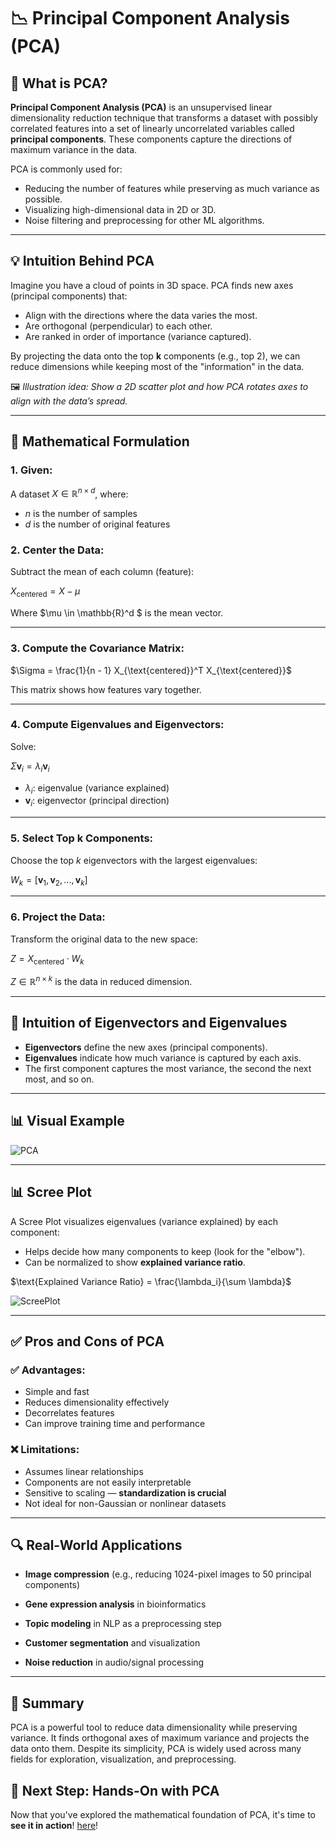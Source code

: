 # 📉 Principal Component Analysis (PCA)

## 🧠 What is PCA?

**Principal Component Analysis (PCA)** is an unsupervised linear dimensionality reduction technique that transforms a dataset with possibly correlated features into a set of linearly uncorrelated variables called **principal components**. These components capture the directions of maximum variance in the data.

PCA is commonly used for:
- Reducing the number of features while preserving as much variance as possible.
- Visualizing high-dimensional data in 2D or 3D.
- Noise filtering and preprocessing for other ML algorithms.

---

## 💡 Intuition Behind PCA

Imagine you have a cloud of points in 3D space. PCA finds new axes (principal components) that:
- Align with the directions where the data varies the most.
- Are orthogonal (perpendicular) to each other.
- Are ranked in order of importance (variance captured).

By projecting the data onto the top **k** components (e.g., top 2), we can reduce dimensions while keeping most of the "information" in the data.

🖼️ *Illustration idea: Show a 2D scatter plot and how PCA rotates axes to align with the data’s spread.*

---

## 📐 Mathematical Formulation

### 1. **Given**:
A dataset $X \in \mathbb{R}^{n \times d}$, where:
- $n$ is the number of samples
- $d$ is the number of original features

### 2. **Center the Data**:
Subtract the mean of each column (feature):

$X_{\text{centered}} = X - \mu$

Where $\mu \in \mathbb{R}^d $ is the mean vector.

---

### 3. **Compute the Covariance Matrix**:

$\Sigma = \frac{1}{n - 1} X_{\text{centered}}^T X_{\text{centered}}$

This matrix shows how features vary together.

---

### 4. **Compute Eigenvalues and Eigenvectors**:

Solve:

$\Sigma \mathbf{v}_i = \lambda_i \mathbf{v}_i$

- $\lambda_i$: eigenvalue (variance explained)
- $\mathbf{v}_i$: eigenvector (principal direction)

---

### 5. **Select Top k Components**:

Choose the top $k$ eigenvectors with the largest eigenvalues:

$W_k = [\mathbf{v}_1, \mathbf{v}_2, ..., \mathbf{v}_k]$

---

### 6. **Project the Data**:

Transform the original data to the new space:

$Z = X_{\text{centered}} \cdot W_k$

$Z \in \mathbb{R}^{n \times k}$ is the data in reduced dimension.

---

## 🧠 Intuition of Eigenvectors and Eigenvalues

- **Eigenvectors** define the new axes (principal components).
- **Eigenvalues** indicate how much variance is captured by each axis.
- The first component captures the most variance, the second the next most, and so on.
---

## 📊 Visual Example
![PCA](https://upload.wikimedia.org/wikipedia/commons/thumb/f/f5/GaussianScatterPCA.svg/1280px-GaussianScatterPCA.svg.png)

---

## 📊 Scree Plot

A Scree Plot visualizes eigenvalues (variance explained) by each component:

- Helps decide how many components to keep (look for the "elbow").
- Can be normalized to show **explained variance ratio**.

$\text{Explained Variance Ratio} = \frac{\lambda_i}{\sum \lambda}$

![ScreePlot](https://upload.wikimedia.org/wikipedia/commons/a/ac/Screeplotr.png)

---

## ✅ Pros and Cons of PCA

### ✅ Advantages:
- Simple and fast
- Reduces dimensionality effectively
- Decorrelates features
- Can improve training time and performance

### ❌ Limitations:
- Assumes linear relationships
- Components are not easily interpretable
- Sensitive to scaling — **standardization is crucial**
- Not ideal for non-Gaussian or nonlinear datasets

---

## 🔍 Real-World Applications
- **Image compression** (e.g., reducing 1024-pixel images to 50 principal components)

- **Gene expression analysis** in bioinformatics

- **Topic modeling** in NLP as a preprocessing step

- **Customer segmentation** and visualization

- **Noise reduction** in audio/signal processing

---
## 🏁 Summary
PCA is a powerful tool to reduce data dimensionality while preserving variance. It finds orthogonal axes of maximum variance and projects the data onto them. Despite its simplicity, PCA is widely used across many fields for exploration, visualization, and preprocessing.

## 📓 Next Step: Hands-On with PCA

Now that you've explored the mathematical foundation of PCA, it's time to **see it in action**! [here](/notebooks/02_Unsupervised_Learning/02_Dimensionality_Reduction/01_PCA.ipynb)!

